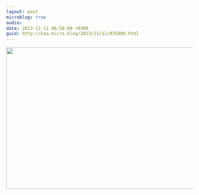 ```yaml
---
layout: post
microblog: true
audio: 
date: 2013-11-11 06:58:00 +0300
guid: http://kaa.micro.blog/2013/11/11/035800.html
---
```

<img src="http://www.kaa.bz/uploads/2018/4b991369ca.jpg" alt="" width="840" height="382" class="alignnone size-full wp-image-989" />
